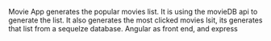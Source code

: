 Movie App generates the popular movies list. It is using the movieDB api to generate the list.
It also generates the most clicked movies lsit, its generates that list from a sequelze database.
Angular as front end, and express
